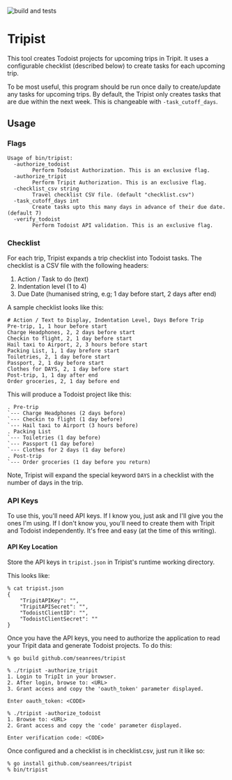 ![build and tests](https://github.com/seanrees/tripist/actions/workflows/build.yml/badge.svg)

# Tripist

This tool creates Todoist projects for upcoming trips in Tripit. It uses a configurable checklist (described below) to create tasks for each upcoming trip.

To be most useful, this program should be run once daily to create/update any tasks for upcoming trips. By default, the Tripist only creates tasks that are due within the next week. This is changeable with ```-task_cutoff_days```.

## Usage

### Flags
```
Usage of bin/tripist:
  -authorize_todoist
       	Perform Todoist Authorization. This is an exclusive flag.
  -authorize_tripit
       	Perform Tripit Authorization. This is an exclusive flag.
  -checklist_csv string
       	Travel checklist CSV file. (default "checklist.csv")
  -task_cutoff_days int
       	Create tasks upto this many days in advance of their due date. (default 7)
  -verify_todoist
       	Perform Todoist API validation. This is an exclusive flag.
```

### Checklist

For each trip, Tripist expands a trip checklist into Todoist tasks. The checklist is a CSV file with the following headers:
1. Action / Task to do (text)
2. Indentation level (1 to 4)
3. Due Date (humanised string, e.g; 1 day before start, 2 days after end)

A sample checklist looks like this:
```
# Action / Text to Display, Indentation Level, Days Before Trip
Pre-trip, 1, 1 hour before start
Charge Headphones, 2, 2 days before start
Checkin to flight, 2, 1 day before start
Hail taxi to Airport, 2, 3 hours before start
Packing List, 1, 1 day brefore start
Toiletries, 2, 1 day before start
Passport, 2, 1 day before start
Clothes for DAYS, 2, 1 day before start
Post-trip, 1, 1 day after end
Order groceries, 2, 1 day before end
```

This will produce a Todoist project like this:
```
. Pre-trip
`--- Charge Headphones (2 days before)
`--- Checkin to flight (1 day before)
`--- Hail taxi to Airport (3 hours before)
. Packing List
`--- Toiletries (1 day before)
`--- Passport (1 day before)
`--- Clothes for 2 days (1 day before)
. Post-trip
`--- Order groceries (1 day before you return)
```

Note, Tripist will expand the special keyword ```DAYS``` in a checklist with the number of days in the trip.

### API Keys
To use this, you'll need API keys. If I know you, just ask and I'll give
you the ones I'm using. If I don't know you, you'll need to create them with Tripit and Todoist independently. It's free and easy (at the time of this writing).

#### API Key Location
Store the API keys in ```tripist.json``` in Tripist's runtime working directory.

This looks like:
```
% cat tripist.json
{
    "TripitAPIKey": "",
    "TripitAPISecret": "",
    "TodoistClientID": "",
    "TodoistClientSecret": ""
}
```

Once you have the API keys, you need to authorize the application to read
your Tripit data and generate Todoist projects. To do this:
```
% go build github.com/seanrees/tripist

% ./tripist -authorize_tripit
1. Login to TripIt in your browser.
2. After login, browse to: <URL>
3. Grant access and copy the 'oauth_token' parameter displayed.

Enter oauth_token: <CODE>

% ./tripist -authorize_todoist
1. Browse to: <URL>
2. Grant access and copy the 'code' parameter displayed.

Enter verification code: <CODE>
```

Once configured and a checklist is in checklist.csv, just run it like so:
```
% go install github.com/seanrees/tripist
% bin/tripist
```
